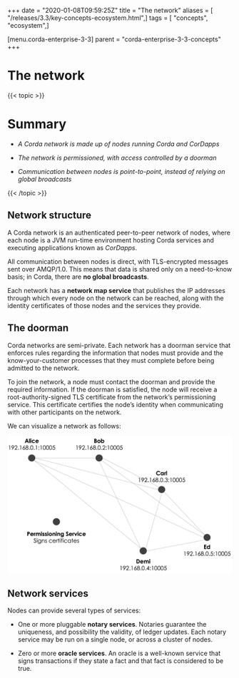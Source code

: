 +++
date = "2020-01-08T09:59:25Z"
title = "The network"
aliases = [ "/releases/3.3/key-concepts-ecosystem.html",]
tags = [ "concepts", "ecosystem",]

[menu.corda-enterprise-3-3]
parent = "corda-enterprise-3-3-concepts"
+++


# The network


{{< topic >}}
# Summary


* *A Corda network is made up of nodes running Corda and CorDapps*


* *The network is permissioned, with access controlled by a doorman*


* *Communication between nodes is point-to-point, instead of relying on global broadcasts*



{{< /topic >}}
## Network structure

A Corda network is an authenticated peer-to-peer network of nodes, where each node is a JVM run-time environment
                hosting Corda services and executing applications known as *CorDapps*.

All communication between nodes is direct, with TLS-encrypted messages sent over AMQP/1.0. This means that data is
                shared only on a need-to-know basis; in Corda, there are **no global broadcasts**.

Each network has a **network map service** that publishes the IP addresses through which every node on the network can
                be reached, along with the identity certificates of those nodes and the services they provide.


## The doorman

Corda networks are semi-private. Each network has a doorman service that enforces rules regarding the information
                that nodes must provide and the know-your-customer processes that they must complete before being admitted to the
                network.

To join the network, a node must contact the doorman and provide the required information. If the doorman is
                satisfied, the node will receive a root-authority-signed TLS certificate from the network’s permissioning service.
                This certificate certifies the node’s identity when communicating with other participants on the network.

We can visualize a network as follows:

![network](resources/network.png "network")
## Network services

Nodes can provide several types of services:


* One or more pluggable **notary services**. Notaries guarantee the uniqueness, and possibility the validity, of ledger
                        updates. Each notary service may be run on a single node, or across a cluster of nodes.


* Zero or more **oracle services**. An oracle is a well-known service that signs transactions if they state a fact and
                        that fact is considered to be true.



